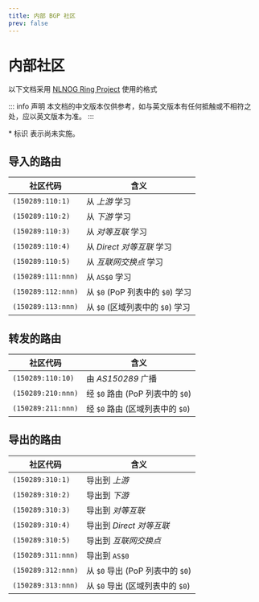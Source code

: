 ```yaml
---
title: 内部 BGP 社区
prev: false
---
```


# 内部社区

以下文档采用 [NLNOG Ring Project](https://ring.nlnog.net) 使用的格式

::: info 声明
本文档的中文版本仅供参考，如与英文版本有任何抵触或不相符之处，应以英文版本为准。
:::

\* 标识 <Badge type="warning" text="✘" /> 表示尚未实施。

## 导入的路由

| 社区代码           | 含义                                                               |
| ------------------ | ------------------------------------------------------------------ |
| `(150289:110:1)`   | 从 _上游_ 学习                                                     |
| `(150289:110:2)`   | 从 _下游_ 学习                                                     |
| `(150289:110:3)`   | 从 _对等互联_ 学习                                                 |
| `(150289:110:4)`   | 从 _Direct 对等互联_ 学习                                          |
| `(150289:110:5)`   | 从 _互联网交换点_ 学习                                             |
| `(150289:111:nnn)` | 从 `AS$0` 学习                                                     |
| `(150289:112:nnn)` | 从 `$0` (PoP 列表中的 `$0`) 学习                                   |
| `(150289:113:nnn)` | 从 `$0` (区域列表中的 `$0`) 学习 <Badge type="warning" text="✘" /> |

## 转发的路由

| 社区代码           | 含义                                                               |
| ------------------ | ------------------------------------------------------------------ |
| `(150289:110:10)`  | 由 _AS150289_ 广播                                                 |
| `(150289:210:nnn)` | 经 `$0` 路由 (PoP 列表中的 `$0`)                                   |
| `(150289:211:nnn)` | 经 `$0` 路由 (区域列表中的 `$0`) <Badge type="warning" text="✘" /> |

## 导出的路由

| 社区代码           | 含义                                                               |
| ------------------ | ------------------------------------------------------------------ |
| `(150289:310:1)`   | 导出到 _上游_                                                      |
| `(150289:310:2)`   | 导出到 _下游_                                                      |
| `(150289:310:3)`   | 导出到 _对等互联_                                                  |
| `(150289:310:4)`   | 导出到 _Direct 对等互联_                                           |
| `(150289:310:5)`   | 导出到 _互联网交换点_                                              |
| `(150289:311:nnn)` | 导出到 `AS$0`                                                      |
| `(150289:312:nnn)` | 从 `$0` 导出 (PoP 列表中的 `$0`)                                   |
| `(150289:313:nnn)` | 从 `$0` 导出 (区域列表中的 `$0`) <Badge type="warning" text="✘" /> |
